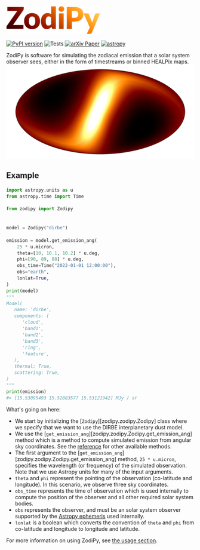 
<img src="img/zodipy_logo.png" alt="ZodiPy logo" width="50%">

[![PyPI version](https://badge.fury.io/py/zodipy.svg)](https://badge.fury.io/py/zodipy)
![Tests](https://github.com/MetinSa/zodipy/actions/workflows/tests.yml/badge.svg)
[![arXiv Paper](https://img.shields.io/badge/arXiv-2205.12962-green)](https://arxiv.org/abs/2205.12962)
[![astropy](http://img.shields.io/badge/powered%20by-AstroPy-orange.svg?style=flat)](http://www.astropy.org/)

ZodiPy is software for simulating the zodiacal emission that a solar system observer sees, either in the form of timestreams or binned HEALPix maps.
![ZodiPy Logo](img/zodipy_map.png)


## Example
```python
import astropy.units as u
from astropy.time import Time

from zodipy import Zodipy


model = Zodipy("dirbe")

emission = model.get_emission_ang(
    25 * u.micron,
    theta=[10, 10.1, 10.2] * u.deg,
    phi=[90, 89, 88] * u.deg,
    obs_time=Time("2022-01-01 12:00:00"),
    obs="earth",
    lonlat=True,
)
print(model)
"""
Model(
   name: 'dirbe',
   components: (
      'cloud',
      'band1',
      'band2',
      'band3',
      'ring',
      'feature',
   ),
   thermal: True,
   scattering: True,
)
"""
print(emission)
#> [15.53095493 15.52883577 15.53121942] MJy / sr
```

What's going on here:

- We start by initializing the [`Zodipy`][zodipy.zodipy.Zodipy] class where we specify that we want to use the DIRBE interplanetary dust model.
- We use the [`get_emission_ang`][zodipy.zodipy.Zodipy.get_emission_ang] method which is a method to compute simulated emission from angular sky coordinates. See the [reference](reference.md) for other available methods.
- The first argument to the [`get_emission_ang`][zodipy.zodipy.Zodipy.get_emission_ang] method, `25 * u.micron`, specifies the wavelength (or frequency) of the simulated observation. Note that we use Astropy units for many of the input arguments.
- `theta` and `phi` represent the pointing of the observation (co-latitude and longitude). In this scenario, we observe three sky coordinates.
- `obs_time` represents the time of observation which is used internally to compute the position of the observer and all other required solar system bodies.
- `obs` represents the observer, and must be an solar system observer supported by the [Astropy ephemeris](https://docs.astropy.org/en/stable/coordinates/solarsystem.html) used internally.
- `lonlat` is a boolean which converts the convention of `theta` and `phi` from co-latitude and longitude to longitude and latitude.

For more information on using ZodiPy, see [the usage section](usage.md).
